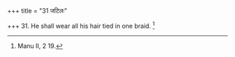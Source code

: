 +++
title = "31 जटिलः"

+++
31. He shall wear all his hair tied in one braid. [^16] 


[^16]:  Manu II, 2 19.
